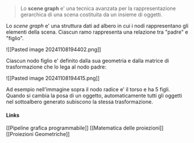 >Lo **scene graph** e' una tecnica avanzata per la rappresentazione gerarchica di una scena costituita da un insieme di oggetti.

Lo *scene graph* e' una struttura dati ad albero in cui i nodi rappresentano gli elementi della scena. Ciascun ramo rappresenta una relazione tra "padre" e "figlio".

![[Pasted image 20241108194402.png]]

Ciascun nodo figlio e' definito dalla sua geometria e dalla matrice di trasformazione che lo lega al nodo padre:

![[Pasted image 20241108194415.png]]

Ad esempio nell'immagine sopra il nodo radice e' il torso e ha 5 figli. Quando si cambia la posa di un oggetto, automaticamente tutti gli oggetti nel sottoalbero generato subiscono la stessa trasformazione.

#### Links
[[Pipeline grafica programmabile]]
[[Matematica delle proiezioni]]
[[Proiezioni Geometriche]]